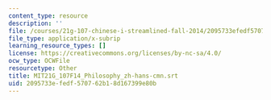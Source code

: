 ```yaml
---
content_type: resource
description: ''
file: /courses/21g-107-chinese-i-streamlined-fall-2014/2095733efedf570762b18d167399e80b_MIT21G_107F14_Philosophy_zh-hans-cmn.srt
file_type: application/x-subrip
learning_resource_types: []
license: https://creativecommons.org/licenses/by-nc-sa/4.0/
ocw_type: OCWFile
resourcetype: Other
title: MIT21G_107F14_Philosophy_zh-hans-cmn.srt
uid: 2095733e-fedf-5707-62b1-8d167399e80b
---
```


